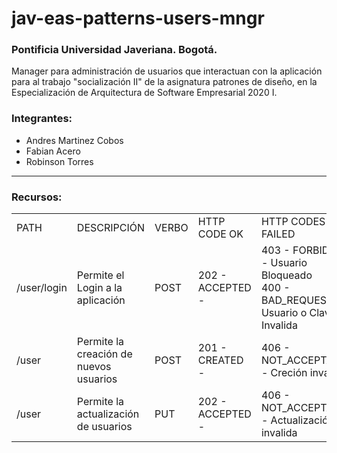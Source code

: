 # jav-eas-patterns-users-mngr

### Pontificia Universidad Javeriana. Bogotá.

Manager para administración de usuarios que interactuan con la aplicación para al trabajo "socialización II" de la asignatura patrones 
de diseño, en la Especialización de Arquitectura de Software Empresarial 2020 I.

### Integrantes:

* Andres Martinez Cobos
* Fabian Acero
* Robinson Torres

* * *

### Recursos:

<table>
    <tr>
        <td>PATH</td>
        <td>DESCRIPCIÓN</td>
        <td>VERBO</td>
        <td>HTTP CODE OK</td>
        <td>HTTP CODES FAILED</td>
    </tr>
    <tr>
        <td>/user/login</td>
        <td>Permite el Login a la aplicación</td>
        <td>POST</td>
        <td>202 - ACCEPTED -</td>
        <td>403 - FORBIDDEN - Usuario Bloqueado <br>
            400 - BAD_REQUEST - Usuario o Clave Invalida</td>
    </tr>
    <tr>
        <td>/user</td>
        <td>Permite la creación de nuevos usuarios</td>
        <td>POST</td>
        <td>201 - CREATED -</td>
        <td>406 - NOT_ACCEPTABLE - Creción invalida</td>
    </tr>
    <tr>
        <td>/user</td>
        <td>Permite la actualización de usuarios</td>
        <td>PUT</td>
        <td>202 - ACCEPTED -</td>
        <td>406 - NOT_ACCEPTABLE - Actualización invalida</td>
    </tr>
</table>

